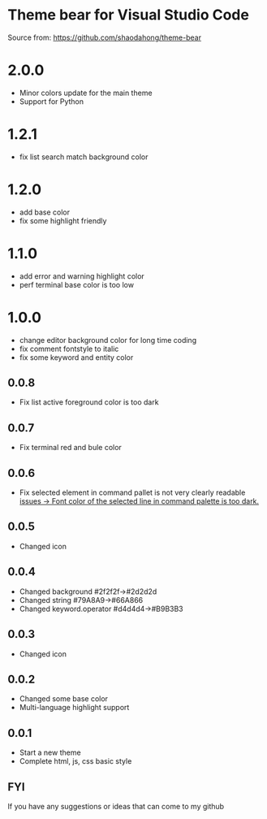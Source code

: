 # Theme bear for Visual Studio Code

Source from: https://github.com/shaodahong/theme-bear

# 2.0.0
- Minor colors update for the main theme
- Support for Python

# 1.2.1
- fix list search match background color

# 1.2.0
- add base color
- fix some highlight friendly

# 1.1.0

- add error and warning highlight color
- perf terminal base color is too low

# 1.0.0

- change editor background color for long time coding
- fix comment fontstyle to italic
- fix some keyword and entity color

## 0.0.8

- Fix list active foreground color is too dark

## 0.0.7

- Fix terminal red and bule color

## 0.0.6

- Fix selected element in command pallet is not very clearly readable [issues -> Font color of the selected line in command palette is too dark.](https://github.com/shaodahong/theme-bear/issues/1)

## 0.0.5

- Changed icon

## 0.0.4

- Changed background #2f2f2f->#2d2d2d
- Changed string #79A8A9->#66A866
- Changed keyword.operator #d4d4d4->#B9B3B3

## 0.0.3

- Changed icon

## 0.0.2

- Changed some base color
- Multi-language highlight support

## 0.0.1

- Start a new theme
- Complete html, js, css basic style

## FYI

If you have any suggestions or ideas that can come to my github
